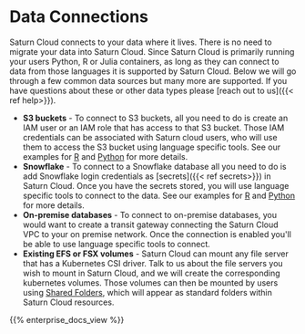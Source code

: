 # Data Connections

Saturn Cloud connects to your data where it lives. There is no need to migrate your data into Saturn Cloud. Since Saturn Cloud is primarily running your users Python, R or Julia containers, as long as they can connect to data from those languages it is supported by Saturn Cloud. Below we will go through a few common data sources but many more are supported. If you have questions about these or other data types please [reach out to us]({{< ref help>}}).

* **S3 buckets** - To connect to S3 buckets, all you need to do is create an IAM user or an IAM role that has access to that S3 bucket. Those IAM credentials can be associated with Saturn cloud users, who will use them to access the S3 bucket using language specific tools. See our examples for [R](<docs/examples/r/load-data/qs-r-load-data-s3.md>) and [Python](<docs/examples/python/load-data/qs-load-data-s3.md>) for more details.
* **Snowflake** - To connect to a Snowflake database all you need to do is add Snowflake login credentials as [secrets]({{< ref secrets>}}) in Saturn Cloud. Once you have the secrets stored, you will use language specific tools to connect to the data. See our examples for [R](<docs/examples/r/load-data/qs-r-load-data-snowflake.md>) and [Python](<docs/examples/python/load-data/qs-load-data-snowflake.md>) for more details.
* **On-premise databases** - To connect to on-premise databases, you would want to create a transit gateway connecting the Saturn Cloud VPC to your on premise network. Once the connection is enabled you'll be able to use language specific tools to connect.
* **Existing EFS or FSX volumes** - Saturn Cloud can mount any file server that has a Kubernetes CSI driver. Talk to us about the file servers you wish to mount in Saturn Cloud, and we will create the corresponding kubernetes volumes. Those volumes can then be mounted by users using <a href="/docs">Shared Folders</a>, which will appear as standard folders within Saturn Cloud resources.

{{% enterprise_docs_view %}}
